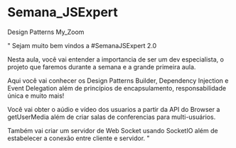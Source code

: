 # Semana_JSExpert
Design Patterns My_Zoom

" Sejam muito bem vindos a #SemanaJSExpert 2.0

Nesta aula, você vai entender a importancia de ser um dev especialista, o projeto que faremos durante a semana e a grande primeira aula.

Aqui você vai conhecer os Design Patterns Builder, Dependency Injection e Event Delegation além de princípios de encapsulamento, responsabilidade única e muito mais!

Você vai obter o aúdio e vídeo dos usuarios a partir da API do Browser a getUserMedia além de criar salas de conferencias para multi-usuários.

Também vai criar um servidor de Web Socket usando SocketIO além de estabelecer a conexão entre cliente e servidor. "
